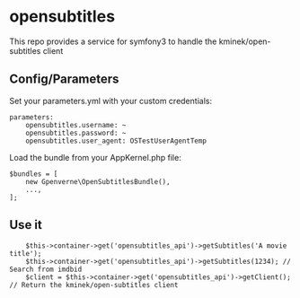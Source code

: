 # opensubtitles
This repo provides a service for symfony3 to handle the kminek/open-subtitles client

## Config/Parameters
Set your parameters.yml with your custom credentials:
```
parameters:
    opensubtitles.username: ~
    opensubtitles.password: ~
    opensubtitles.user_agent: OSTestUserAgentTemp
```

Load the bundle from your AppKernel.php file:
```
$bundles = [
    new Gpenverne\OpenSubtitlesBundle(),
    ...,
];
```

## Use it
```
    $this->container->get('opensubtitles_api')->getSubtitles('A movie title');
    $this->container->get('opensubtitles_api')->getSubtitles(1234); // Search from imdbid
    $client = $this->container->get('opensubtitles_api')->getClient(); // Return the kminek/open-subtitles client
```
